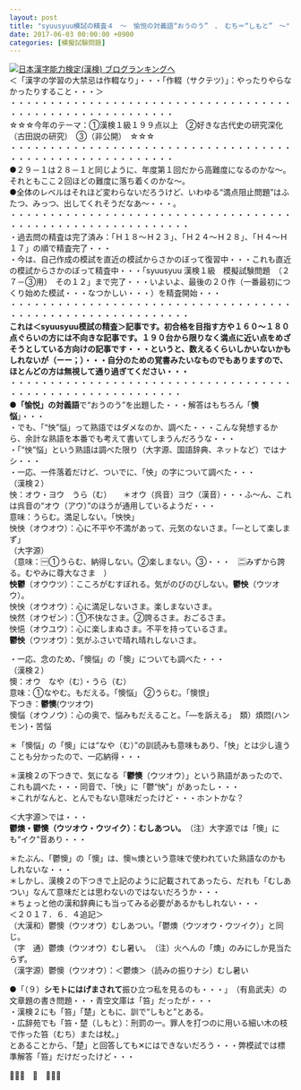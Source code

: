 ```yaml
---
layout: post
title: "syuusyuu模試の精査４　～　愉悦の対義語“おうのう”　、　むち＝“しもと”　～"
date: 2017-06-03 00:00:00 +0900
categories: [模擬試験問題]
---
```


[![](/syuusyuu9701/assets/images/syuusyuu模試の精査４-～-愉悦の対義語“おうのう”-、-むち＝“しもと”-～-br_c_3028_1.gif)](http://blog.with2.net/link.php?1659096:3028 "日本漢字能力検定(漢検) ブログランキングへ")[日本漢字能力検定(漢検) ブログランキングへ](http://blog.with2.net/link.php?1659096:3028)  
＜「漢字の学習の大禁忌は作輟なり」・・・「作輟（サクテツ）」：やったりやらなかったりすること・・・＞  
・・・・・・・・・・・・・・・・・・・・・・・・・・・・・・・・・・・・・・・・・・・・・・・・・・・・・・・・・  
☆☆☆今年のテーマ：①漢検１級１９９点以上　②好きな古代史の研究深化（古田説の研究）　③（非公開）　☆☆☆　　  
・・・・・・・・・・・・・・・・・・・・・・・・・・・・・・・・・・・・・・・・・・・・・・・・・・・・・・・・・  
●２９－１は２８－１と同じように、年度第１回だから高難度になるのかな～。それともここ２回ほどの難度に落ち着くのかな～。  
●全体のレベルはそれほど変わらないだろうけど、いわゆる“満点阻止問題”はふたつ、みっつ、出してくれそうだなあ～・・・。  
・・・・・・・・・・・・・・・・・・・・・・・・・・・・・・・・・・・・・・・・・・・・・・・・・・・・・・・・・・・  
・過去問の精査は完了済み：「Ｈ１８～Ｈ２３」、「Ｈ２４～Ｈ２８」、「Ｈ４～Ｈ１７」の順で精査完了・・・  
・今は、自己作成の模試を直近の模試からさかのぼって復習中・・・これも直近の模試からさかのぼって精査中・・・「syuusyuu 漢検１級　模擬試験問題　（２７－③用）　その１２」まで完了・・・いよいよ、最後の２０作（一番最初につくり始めた模試・・・なつかしい・・・）を精査開始・・・  
・・・・・・・・・・・・・・・・・・・・・・・・・・・・・・・・・・・・・・・・・・・・・・・・・・・・・・・・・・・  
**これは＜syuusyuu模試の精査＞記事です。初合格を目指す方や１６０～１８０点ぐらいの方には不向きな記事です。１９０台から限りなく満点に近い点をめざそうとしている方向けの記事です・・・というと、数えるくらいしかいないかもしれないが（ーー；）・・・自分のための覚書みたいなものでもありますので、ほとんどの方は無視して通り過ぎてください・・・**  
・・・・・・・・・・・・・・・・・・・・・・・・・・・・・・・・・・・・・・・・・・・・・・・・・・・・・・・・・・  
**●「愉悦」の対義語**で“おうのう”を出題した・・・解答はもちろん「**懊悩**」・・・  
・でも、「“怏”悩」って熟語ではダメなのか、調べた・・・こんな発想するから、余計な熟語を本番でも考えて書いてしまうんだろうな・・・  
・「“怏”悩」という熟語は調べた限り（大字源、国語辞典、ネットなど）ではナシ・・・  
・一応、一件落着だけど、ついでに、「怏」の字について調べた・・・  
（漢検２）  
怏：オウ・ヨウ　うら（む）　　＊オウ（呉音）ヨウ（漢音）・・・ふ～ん、これは呉音の“オウ（アウ）”のほうが通用しているようだ・・・  
意味：うらむ。満足しない。「怏怏」  
怏怏（オウオウ）：心に不平や不満があって、元気のないさま。「―として楽しまず」  
（大字源）  
（意味：🈩①うらむ、納得しない。②楽しまない。③・・・　🈔みずから誇る。むやみに尊大なさま　）  
**怏鬱**（オウウツ）：こころがむすぼれる。気がのびのびしない。**鬱怏**（ウツオウ）。  
怏怏（オウオウ）：心に満足しないさま。楽しまないさま。  
怏然（オウゼン）：①不快なさま。②誇るさま。おごるさま。  
怏悒（オウユウ）：心に楽しまぬさま。不平を持っているさま。  
**鬱怏**（ウツオウ）：気がふさいで晴れ晴れしないさま。  
  
・一応、念のため、「懊悩」の「懊」についても調べた・・・  
（漢検２）  
懊：オウ　なや（む）・うら（む）  
意味：①なやむ。もだえる。「懊悩」 ②うらむ。「懊恨」  
下つき：**鬱懊**(ウツオウ)  
懊悩（オウノウ）：心の奥で、悩みもだえること。「―を訴える」　類）煩悶(ハンモン)・苦悩  
  
＊「懊悩」の「懊」には“なや（む）”の訓読みも意味もあり、「怏」とは少し違うことも分かったので、一応納得・・・  
  
＊漢検２の下つきで、気になる「**鬱懊**（ウツオウ）」という熟語があったので、これも調べた・・・同音で、「怏」に「鬱“怏”」があったし・・・  
＊これがなんと、とんでもない意味だったけど・・・ホントかな？  
  
＜大字源＞では・・・  
**鬱燠・鬱懊（ウツオウ・ウツイク）：むしあつい。**　（注）大字源では「懊」にも“イク”音あり・・・  
  
＊たぶん、「鬱懊」の「懊」は、懊≒燠という意味で使われていた熟語なのかもしれないな・・・  
＊しかし、漢検２の下つきで上記のように記載されてあったら、だれも「むしあつい」なんて意味だとは思わないのではないだろうか・・・  
＊ちょっと他の漢和辞典にも当ってみる必要があるかもしれない・・・  
＜２０１７．６．４追記＞  
（大漢和）鬱懊（ウツオウ）むしあつい。「鬱燠（ウツオウ・ウツイク）」と同じ。  
（字　通）鬱燠（ウツオウ）むし暑い。　（注）火へんの「燠」のみにしか見当たらず。　  
（漢字源）鬱懊（ウツオウ）：＜鬱燠＞（読みの振りナシ）むし暑い  
  
●「（９）**シモトにはげまされて**振ひ立つ私を見るのも・・・」　（有島武夫）の文章題の書き問題・・・青空文庫は「笞」だったが・・・  
・漢検２にも「笞」「楚」ともに、訓で“しもと”とある。  
・広辞苑でも「笞・楚（しもと）：刑罰の一。罪人を打つのに用いる細い木の枝で作った笞（むち）または杖。」  
とあることから、「楚」と回答しても✕にはできないだろう・・・弊模試では標準解答「笞」だけだったけど・・・  
  
👋👋👋　🐔　👋👋👋